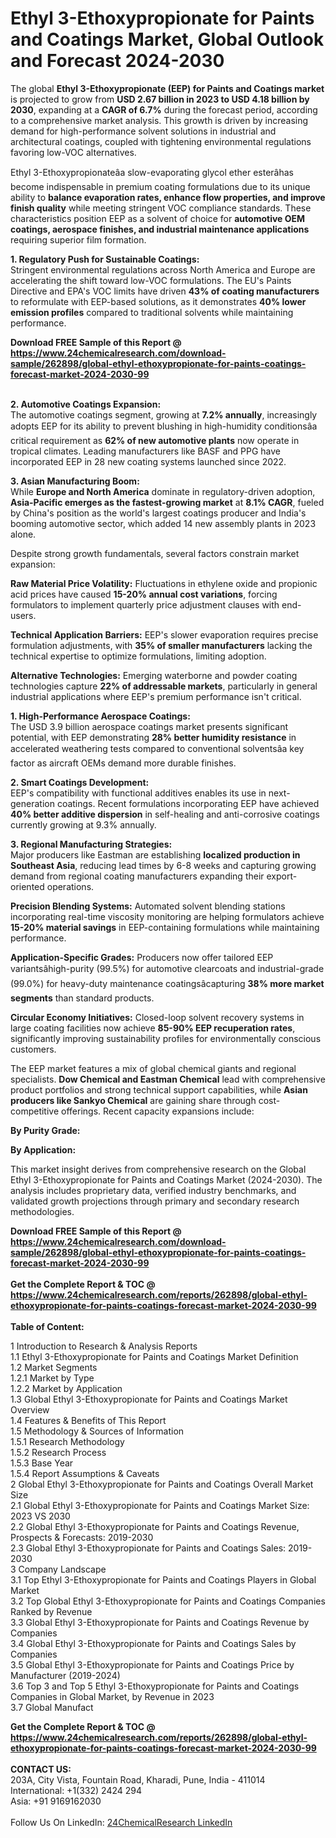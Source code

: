 <h1>Ethyl 3-Ethoxypropionate for Paints and Coatings Market, Global Outlook and Forecast 2024-2030</h1><p>The global <strong>Ethyl 3-Ethoxypropionate (EEP) for Paints and Coatings market</strong> is projected to grow from <strong>USD 2.67 billion in 2023 to USD 4.18 billion by 2030</strong>, expanding at a <strong>CAGR of 6.7%</strong> during the forecast period, according to a comprehensive market analysis. This growth is driven by increasing demand for high-performance solvent solutions in industrial and architectural coatings, coupled with tightening environmental regulations favoring low-VOC alternatives.</p><p>Ethyl 3-Ethoxypropionateâa slow-evaporating glycol ether esterâhas become indispensable in premium coating formulations due to its unique ability to <strong>balance evaporation rates, enhance flow properties, and improve finish quality</strong> while meeting stringent VOC compliance standards. These characteristics position EEP as a solvent of choice for <strong>automotive OEM coatings, aerospace finishes, and industrial maintenance applications</strong> requiring superior film formation.</p><p><strong>1. Regulatory Push for Sustainable Coatings:</strong><br>
Stringent environmental regulations across North America and Europe are accelerating the shift toward low-VOC formulations. The EU's Paints Directive and EPA's VOC limits have driven <strong>43% of coating manufacturers</strong> to reformulate with EEP-based solutions, as it demonstrates <strong>40% lower emission profiles</strong> compared to traditional solvents while maintaining performance.</p><div><b>Download FREE Sample of this Report @ 
            <a href="https://www.24chemicalresearch.com/download-sample/262898/global-ethyl-ethoxypropionate-for-paints-coatings-forecast-market-2024-2030-99">
            https://www.24chemicalresearch.com/download-sample/262898/global-ethyl-ethoxypropionate-for-paints-coatings-forecast-market-2024-2030-99</a></b></div><br><p><strong>2. Automotive Coatings Expansion:</strong><br>
The automotive coatings segment, growing at <strong>7.2% annually</strong>, increasingly adopts EEP for its ability to prevent blushing in high-humidity conditionsâa critical requirement as <strong>62% of new automotive plants</strong> now operate in tropical climates. Leading manufacturers like BASF and PPG have incorporated EEP in 28 new coating systems launched since 2022.</p><p><strong>3. Asian Manufacturing Boom:</strong><br>
While <strong>Europe and North America</strong> dominate in regulatory-driven adoption, <strong>Asia-Pacific emerges as the fastest-growing market</strong> at <strong>8.1% CAGR</strong>, fueled by China's position as the world's largest coatings producer and India's booming automotive sector, which added 14 new assembly plants in 2023 alone.</p><p>Despite strong growth fundamentals, several factors constrain market expansion:</p><p><strong>Raw Material Price Volatility:</strong> Fluctuations in ethylene oxide and propionic acid prices have caused <strong>15-20% annual cost variations</strong>, forcing formulators to implement quarterly price adjustment clauses with end-users.</p><p><strong>Technical Application Barriers:</strong> EEP's slower evaporation requires precise formulation adjustments, with <strong>35% of smaller manufacturers</strong> lacking the technical expertise to optimize formulations, limiting adoption.</p><p><strong>Alternative Technologies:</strong> Emerging waterborne and powder coating technologies capture <strong>22% of addressable markets</strong>, particularly in general industrial applications where EEP's premium performance isn't critical.</p><p><strong>1. High-Performance Aerospace Coatings:</strong><br>
The USD 3.9 billion aerospace coatings market presents significant potential, with EEP demonstrating <strong>28% better humidity resistance</strong> in accelerated weathering tests compared to conventional solventsâa key factor as aircraft OEMs demand more durable finishes.</p><p><strong>2. Smart Coatings Development:</strong><br>
EEP's compatibility with functional additives enables its use in next-generation coatings. Recent formulations incorporating EEP have achieved <strong>40% better additive dispersion</strong> in self-healing and anti-corrosive coatings currently growing at 9.3% annually.</p><p><strong>3. Regional Manufacturing Strategies:</strong><br>
Major producers like Eastman are establishing <strong>localized production in Southeast Asia</strong>, reducing lead times by 6-8 weeks and capturing growing demand from regional coating manufacturers expanding their export-oriented operations.</p><p><strong>Precision Blending Systems:</strong> Automated solvent blending stations incorporating real-time viscosity monitoring are helping formulators achieve <strong>15-20% material savings</strong> in EEP-containing formulations while maintaining performance.</p><p><strong>Application-Specific Grades:</strong> Producers now offer tailored EEP variantsâhigh-purity (99.5%) for automotive clearcoats and industrial-grade (99.0%) for heavy-duty maintenance coatingsâcapturing <strong>38% more market segments</strong> than standard products.</p><p><strong>Circular Economy Initiatives:</strong> Closed-loop solvent recovery systems in large coating facilities now achieve <strong>85-90% EEP recuperation rates</strong>, significantly improving sustainability profiles for environmentally conscious customers.</p><p>The EEP market features a mix of global chemical giants and regional specialists. <strong>Dow Chemical and Eastman Chemical</strong> lead with comprehensive product portfolios and strong technical support capabilities, while <strong>Asian producers like Sankyo Chemical</strong> are gaining share through cost-competitive offerings. Recent capacity expansions include:</p><p><strong>By Purity Grade:</strong></p><p><strong>By Application:</strong></p><p>This market insight derives from comprehensive research on the Global Ethyl 3-Ethoxypropionate for Paints and Coatings Market (2024-2030). The analysis includes proprietary data, verified industry benchmarks, and validated growth projections through primary and secondary research methodologies.</p><div><b>Download FREE Sample of this Report @ 
            <a href="https://www.24chemicalresearch.com/download-sample/262898/global-ethyl-ethoxypropionate-for-paints-coatings-forecast-market-2024-2030-99">
            https://www.24chemicalresearch.com/download-sample/262898/global-ethyl-ethoxypropionate-for-paints-coatings-forecast-market-2024-2030-99</a></b></div><br><div><b>Get the Complete Report & TOC @ 
            <a href="https://www.24chemicalresearch.com/reports/262898/global-ethyl-ethoxypropionate-for-paints-coatings-forecast-market-2024-2030-99">
            https://www.24chemicalresearch.com/reports/262898/global-ethyl-ethoxypropionate-for-paints-coatings-forecast-market-2024-2030-99</a></b></div><br>
            <b>Table of Content:</b><p>1 Introduction to Research & Analysis Reports<br />
    1.1 Ethyl 3-Ethoxypropionate for Paints and Coatings Market Definition<br />
    1.2 Market Segments<br />
        1.2.1 Market by Type<br />
        1.2.2 Market by Application<br />
    1.3 Global Ethyl 3-Ethoxypropionate for Paints and Coatings Market Overview<br />
    1.4 Features & Benefits of This Report<br />
    1.5 Methodology & Sources of Information<br />
        1.5.1 Research Methodology<br />
        1.5.2 Research Process<br />
        1.5.3 Base Year<br />
        1.5.4 Report Assumptions & Caveats<br />
2 Global Ethyl 3-Ethoxypropionate for Paints and Coatings Overall Market Size<br />
    2.1 Global Ethyl 3-Ethoxypropionate for Paints and Coatings Market Size: 2023 VS 2030<br />
    2.2 Global Ethyl 3-Ethoxypropionate for Paints and Coatings Revenue, Prospects & Forecasts: 2019-2030<br />
    2.3 Global Ethyl 3-Ethoxypropionate for Paints and Coatings Sales: 2019-2030<br />
3 Company Landscape<br />
    3.1 Top Ethyl 3-Ethoxypropionate for Paints and Coatings Players in Global Market<br />
    3.2 Top Global Ethyl 3-Ethoxypropionate for Paints and Coatings Companies Ranked by Revenue<br />
    3.3 Global Ethyl 3-Ethoxypropionate for Paints and Coatings Revenue by Companies<br />
    3.4 Global Ethyl 3-Ethoxypropionate for Paints and Coatings Sales by Companies<br />
    3.5 Global Ethyl 3-Ethoxypropionate for Paints and Coatings Price by Manufacturer (2019-2024)<br />
    3.6 Top 3 and Top 5 Ethyl 3-Ethoxypropionate for Paints and Coatings Companies in Global Market, by Revenue in 2023<br />
    3.7 Global Manufact</p><div><b>Get the Complete Report & TOC @ 
            <a href="https://www.24chemicalresearch.com/reports/262898/global-ethyl-ethoxypropionate-for-paints-coatings-forecast-market-2024-2030-99">
            https://www.24chemicalresearch.com/reports/262898/global-ethyl-ethoxypropionate-for-paints-coatings-forecast-market-2024-2030-99</a></b></div><br><b>CONTACT US:</b><br>
            203A, City Vista, Fountain Road, Kharadi, Pune, India - 411014<br>
            International: +1(332) 2424 294<br>
            Asia: +91 9169162030 <br><br>
            Follow Us On LinkedIn: <a href="https://www.linkedin.com/company/24chemicalresearch/">24ChemicalResearch LinkedIn</a>